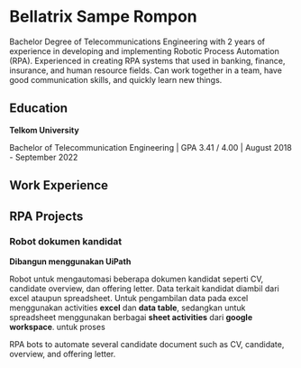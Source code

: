 # Bellatrix Sampe Rompon

Bachelor Degree of Telecommunications Engineering with 2 years of experience in developing and implementing Robotic Process Automation (RPA). Experienced in creating RPA systems that used in banking, finance, insurance, and human resource fields. Can work together in a team, have good communication skills, and quickly learn new things.

## Education
**Telkom University**

Bachelor of Telecommunication Engineering | GPA 3.41 / 4.00 | August 2018 - September 2022

## Work Experience


## RPA Projects
### Robot dokumen kandidat

**Dibangun menggunakan UiPath**

Robot untuk mengautomasi beberapa dokumen kandidat seperti CV, candidate overview, 
dan offering letter. Data terkait kandidat diambil dari excel ataupun spreadsheet.
Untuk pengambilan data pada excel menggunakan activities **excel** dan **data table**, 
sedangkan untuk spreadsheet menggunakan berbagai **sheet activities** dari **google workspace**.
untuk proses 

RPA bots to automate several candidate document such as CV, candidate, overview, 
and offering letter. 

